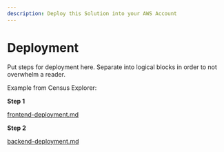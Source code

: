 ```yaml
---
description: Deploy this Solution into your AWS Account
---
```


# Deployment

Put steps for deployment here. Separate into logical blocks in order to not overwhelm a reader.

Example from Census Explorer:

**Step 1**

[frontend-deployment.md](frontend-deployment.md)

**Step 2**

[backend-deployment.md](backend-deployment.md)
